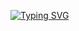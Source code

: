 <!--### Hi there 👋-->
[![Typing SVG](https://readme-typing-svg.demolab.com?font=Fira+Code&duration=1500&pause=2000&color=006201&background=FFFFFF00&center=true&vCenter=true&multiline=true&width=435&height=150&lines=Yavor+Petkov;Backend+developer;(node)+%3D%3E+Express+%2B+MongoDB+)](https://git.io/typing-svg)
<!--
**fabriciovd/fabriciovd** is a ✨ _special_ ✨ repository because its `README.md` (this file) appears on your GitHub profile.

Here are some ideas to get you started:

- 🔭 I’m currently working on ...
- 🌱 I’m currently learning ...
- 👯 I’m looking to collaborate on ...
- 🤔 I’m looking for help with ...
- 💬 Ask me about ...
- 📫 How to reach me: ...
- 😄 Pronouns: ...
- ⚡ Fun fact: ...
-->
